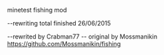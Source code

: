 minetest fishing mod


--rewriting total finished 26/06/2015

--rewrited by Crabman77
-- original by Mossmanikin https://github.com/Mossmanikin/fishing


